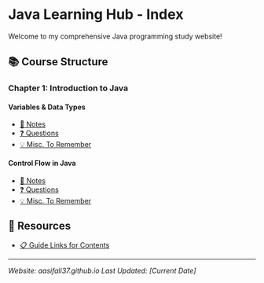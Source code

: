 # Java Learning Hub - Index

Welcome to my comprehensive Java programming study website!

## 📚 Course Structure

### Chapter 1: Introduction to Java

#### Variables & Data Types
- [📝 Notes](https://aasifali37.github.io/Chapters/1%29%20Introduction%20to%20Java/Variables%20%26%20Data%20Types/Notes)
- [❓ Questions](./Chapters/1%29%20Introduction%20to%20Java/Variables%20%26%20Data%20Types/Questions.md)
- [💡 Misc. To Remember](./Chapters/1%29%20Introduction%20to%20Java/Variables%20%26%20Data%20Types/Misc.%20To%20remember.md)

#### Control Flow in Java
- [📝 Notes](./Chapters/1%29%20Introduction%20to%20Java/Control%20Flow%20in%20Java/Notes.md)
- [❓ Questions](./Chapters/1%29%20Introduction%20to%20Java/Control%20Flow%20in%20Java/Questions.md)
- [💡 Misc. To Remember](./Chapters/1%29%20Introduction%20to%20Java/Control%20Flow%20in%20Java/Misc%20to%20remember.md)


## 🔗 Resources
- [📋 Guide Links for Contents](./Guide%20link%20for%20Contents/link.md)


---
*Website: aasifali37.github.io*
*Last Updated: [Current Date]*
